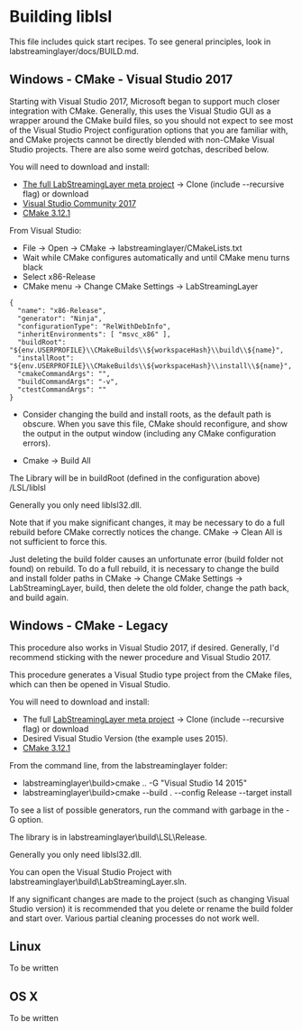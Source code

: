# Building liblsl

This file includes quick start recipes. To see general principles, look in labstreaminglayer/docs/BUILD.md.


## Windows - CMake - Visual Studio 2017

Starting with Visual Studio 2017, Microsoft began to support much closer integration with CMake. Generally, this uses the Visual Studio GUI as a wrapper around the CMake build files, so you should not expect to see most of the Visual Studio Project configuration options that you are familiar with, and CMake projects cannot be directly blended with non-CMake Visual Studio projects. There are also some weird gotchas, described below.

You will need to download and install:<BR/>
 * [The full LabStreamingLayer meta project](https://github.com/labstreaminglayer/labstreaminglayer) -> Clone (include --recursive flag) or download  
 * [Visual Studio Community 2017](https://imagine.microsoft.com/en-us/Catalog/Product/530)
 * [CMake 3.12.1](https://cmake.org/files/v3.12/)


From Visual Studio:<BR/> 
 * File -> Open -> CMake -> labstreaminglayer/CMakeLists.txt
 * Wait while CMake configures automatically and until CMake menu turns black
 * Select x86-Release
 * CMake menu -> Change CMake Settings -> LabStreamingLayer

```
{
  "name": "x86-Release",
  "generator": "Ninja",
  "configurationType": "RelWithDebInfo",
  "inheritEnvironments": [ "msvc_x86" ],
  "buildRoot": "${env.USERPROFILE}\\CMakeBuilds\\${workspaceHash}\\build\\${name}",
  "installRoot": "${env.USERPROFILE}\\CMakeBuilds\\${workspaceHash}\\install\\${name}",
  "cmakeCommandArgs": "",
  "buildCommandArgs": "-v",
  "ctestCommandArgs": ""
}
```

 * Consider changing the build and install roots, as the default path is obscure. When you save this file, CMake should reconfigure, and show the output in the output window (including any CMake configuration errors).

 * Cmake -> Build All

The Library will be in buildRoot (defined in the configuration above) /LSL/liblsl

Generally you only need liblsl32.dll.

Note that if you make significant changes, it may be necessary to do a full rebuild before CMake correctly notices the change. CMake -> Clean All is not sufficient to force this.

Just deleting the build folder causes an unfortunate error (build folder not found) on rebuild. To do a full rebuild, it is necessary to change the build and install folder paths in CMake -> Change CMake Settings -> LabStreamingLayer, build, then delete the old folder, change the path back, and build again.


## Windows - CMake - Legacy

This procedure also works in Visual Studio 2017, if desired. Generally, I'd recommend sticking with the newer procedure and Visual Studio 2017.

This procedure generates a Visual Studio type project from the CMake files, which can then be opened in Visual Studio.

You will need to download and install:<BR/>
 * The full [LabStreamingLayer meta project](https://github.com/labstreaminglayer/labstreaminglayer) -> Clone (include --recursive flag) or download  
 * Desired Visual Studio Version (the example uses 2015).
 * [CMake 3.12.1](https://cmake.org/files/v3.12/)

From the command line, from the labstreaminglayer folder:<BR/>
 * labstreaminglayer\build>cmake .. -G "Visual Studio 14 2015"
 * labstreaminglayer\build>cmake --build . --config Release --target install

To see a list of possible generators, run the command with garbage in the -G option. 

The library is in labstreaminglayer\build\LSL\Release.

Generally you only need liblsl32.dll.

You can open the Visual Studio Project with labstreaminglayer\build\LabStreamingLayer.sln.

If any significant changes are made to the project (such as changing Visual Studio version) it is recommended that you delete or rename the build folder and start over. Various partial cleaning processes do not work well.


## Linux

To be written

## OS X

To be written